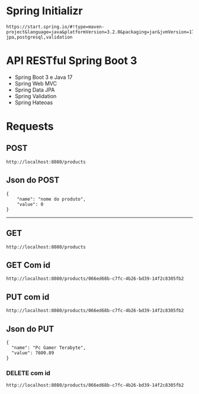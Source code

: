 # Spring Initializr
```
https://start.spring.io/#!type=maven-project&language=java&platformVersion=3.2.0&packaging=jar&jvmVersion=17&groupId=com.example&artifactId=springboot&name=springboot&description=Demo%20project%20for%20Spring%20Boot&packageName=com.example.springboot&dependencies=web,data-jpa,postgresql,validation
```
# API RESTful Spring Boot 3
- Spring Boot 3 e Java 17
- Spring Web MVC
- Spring Data JPA
- Spring Validation
- Spring Hateoas

# Requests
## POST
```
http://localhost:8080/products
```
## Json do POST
```
{
    "name": "nome do produto",
    "value": 0
}
```
____ 
## GET
```
http://localhost:8080/products
```
## GET Com id
```
http://localhost:8080/products/066ed68b-c7fc-4b26-bd39-14f2c8305fb2
```
## PUT com id 
```
http://localhost:8080/products/066ed68b-c7fc-4b26-bd39-14f2c8305fb2
```
## Json do PUT
```
{
  "name": "Pc Gamer Terabyte",
  "value": 7600.89
}
```
### DELETE com id
```
http://localhost:8080/products/066ed68b-c7fc-4b26-bd39-14f2c8305fb2
```
